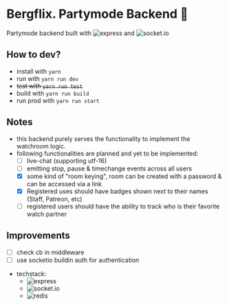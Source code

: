 # Bergflix. Partymode Backend 🥳

Partymode backend built with ![express](https://img.shields.io/badge/-Express-yellow?logo=express) and ![socket.io](https://img.shields.io/badge/-Socket.IO-gray?logo=socketdotio)

## How to dev?

- install with `yarn`
- run with `yarn run dev`
- ~~test with `yarn run test`~~
- build with `yarn run build`
- run prod with `yarn run start`

## Notes

- this backend purely serves the functionality to implement the watchroom logic.
- following functionalities are planned and yet to be implemented:
  - [ ] live-chat (supporting utf-16)
  - [ ] emitting stop, pause & timechange events across all users
  - [x] some kind of "room keying", room can be created with a password & can be accessed via a link
  - [x] Registered uses should have badges shown next to their names (Staff, Patreon, etc)
  - [ ] registered users should have the ability to track who is their favorite watch partner

## Improvements

- [ ] check cb in middleware
- [ ] use socketio buildin auth for authentication

- techstack:
  - ![express](https://img.shields.io/badge/-Express-yellow?logo=express)
  - ![socket.io](https://img.shields.io/badge/-Socket.IO-gray?logo=socketdotio)
  - ![redis](https://img.shields.io/badge/-Redis-red?logo=redis)
